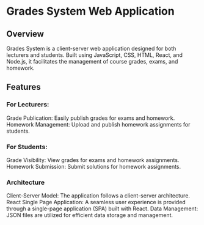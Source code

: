 # Grades System Web Application

## Overview
Grades System is a client-server web application designed for both lecturers and students. Built using JavaScript, CSS, HTML, React, and Node.js, it facilitates the management of course grades, exams, and homework.

## Features
### For Lecturers:
Grade Publication: Easily publish grades for exams and homework.
Homework Management: Upload and publish homework assignments for students.
### For Students:
Grade Visibility: View grades for exams and homework assignments.
Homework Submission: Submit solutions for homework assignments.
### Architecture
Client-Server Model: The application follows a client-server architecture.
React Single Page Application: A seamless user experience is provided through a single-page application (SPA) built with React.
Data Management: JSON files are utilized for efficient data storage and management.
